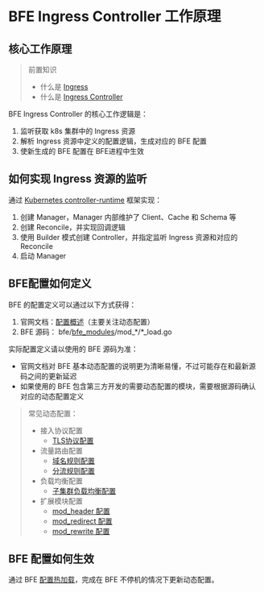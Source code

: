 # BFE Ingress Controller 工作原理

## 核心工作原理

> 前置知识
> - 什么是 [Ingress](https://kubernetes.io/docs/concepts/services-networking/ingress/)
> - 什么是 [Ingress Controller](https://kubernetes.io/docs/concepts/services-networking/ingress-controllers/)

BFE Ingress Controller 的核心工作逻辑是：
1. 监听获取 k8s 集群中的 Ingress 资源
2. 解析 Ingress 资源中定义的配置逻辑，生成对应的 BFE 配置
3. 使新生成的 BFE 配置在 BFE进程中生效

## 如何实现 Ingress 资源的监听

通过 [Kubernetes controller-runtime][] 框架实现：
1. 创建 Manager，Manager 内部维护了 Client、Cache 和 Schema 等
2. 创建 Reconcile，并实现回调逻辑
3. 使用 Builder 模式创建 Controller，并指定监听 Ingress 资源和对应的 Reconcile
4. 启动 Manager

## BFE配置如何定义

BFE 的配置定义可以通过以下方式获得：
1. 官网文档：[配置概述][]（主要关注动态配置）
2. BFE 源码： bfe/[bfe_modules][]/mod_\*/\*_load.go 

实际配置定义请以使用的 BFE 源码为准：
- 官网文档对 BFE 基本动态配置的说明更为清晰易懂，不过可能存在和最新源码之间的更新延迟
- 如果使用的 BFE 包含第三方开发的需要动态配置的模块，需要根据源码确认对应的动态配置定义

> 常见动态配置：
> - 接入协议配置
>   - [TLS协议配置](https://www.bfe-networks.net/zh_cn/configuration/tls_conf/tls_rule_conf.data/)
> - 流量路由配置
>   - [域名规则配置](https://www.bfe-networks.net/zh_cn/configuration/server_data_conf/host_rule.data/)
>   - [分流规则配置](https://www.bfe-networks.net/zh_cn/configuration/server_data_conf/route_rule.data/)
> - 负载均衡配置
>   - [子集群负载均衡配置](https://www.bfe-networks.net/zh_cn/configuration/cluster_conf/gslb.data/)
> - 扩展模块配置
>   - [mod_header 配置](https://www.bfe-networks.net/zh_cn/modules/mod_header/mod_header/)
>   - [mod_redirect 配置](https://www.bfe-networks.net/zh_cn/modules/mod_header/mod_redirect/)
>   - [mod_rewrite 配置](https://www.bfe-networks.net/zh_cn/modules/mod_header/mod_rewrite/)

## BFE 配置如何生效

通过 BFE [配置热加载][]，完成在 BFE 不停机的情况下更新动态配置。

[Kubernetes controller-runtime]: https://github.com/kubernetes-sigs/controller-runtime
[配置概述]: https://www.bfe-networks.net/zh_cn/configuration/config/
[bfe_modules]: https://github.com/bfenetworks/bfe/tree/develop/bfe_modules
[配置热加载]: https://www.bfe-networks.net/zh_cn/operation/reload/